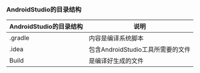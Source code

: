### AndroidStudio的目录结构

|AndroidStudio的目录结构|说明|
|------|------|
|.gradle|内容是编译系统脚本|
|.idea|包含AndroidStudio工具所需要的文件|
|Build|是编译好生成的文件|
